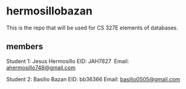 # hermosillobazan
This is the repo that will be used for CS 327E elements of databases.

## members
Student 1: Jesus Hermosillo
EID: JAH7827 
Email: ahermosillo748@gmail.com

Student 2: Basilio Bazan
EID: bb36366
Email: basilio0505@gmail.com
